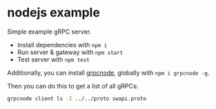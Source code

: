 # nodejs example

Simple example gRPC server.

* Install dependencies with `npm i`
* Run server & gateway with `npm start`
* Test server with `npm test`

Additionally, you can install [grpcnode](https://www.npmjs.com/package/grpcnode), globally with `npm i grpcnode -g`.

Then you can do this to get a list of all gRPCs:

```sh
grpcnode client ls -I ../../proto swapi.proto
```